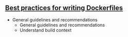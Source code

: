 ## [Best practices for writing Dockerfiles](https://docs.docker.com/develop/develop-images/dockerfile_best-practices/)

- General guidelines and recommendations
  - General guidelines and recommendations
  - Understand build context
